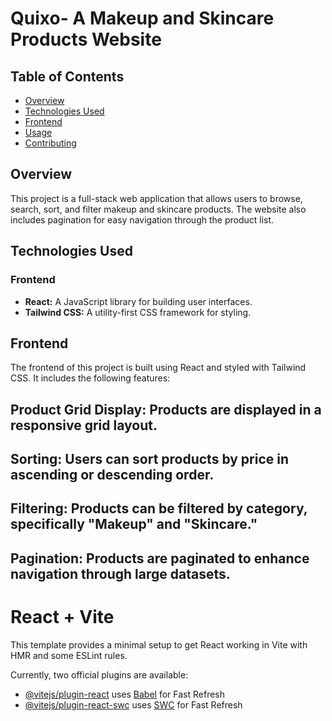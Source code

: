 # Quixo- A Makeup and Skincare Products Website

## Table of Contents
- [Overview](#overview)
- [Technologies Used](#technologies-used)
- [Frontend](#frontend)
- [Usage](#usage)
- [Contributing](#contributing)

## Overview
This project is a full-stack web application that allows users to browse, search, sort, and filter makeup and skincare products. The website also includes pagination for easy navigation through the product list.

## Technologies Used
### Frontend
- **React:** A JavaScript library for building user interfaces.
- **Tailwind CSS:** A utility-first CSS framework for styling.
 
## Frontend
The frontend of this project is built using React and styled with Tailwind CSS. It includes the following features:

## Product Grid Display: Products are displayed in a responsive grid layout.
## Sorting: Users can sort products by price in ascending or descending order.
## Filtering: Products can be filtered by category, specifically "Makeup" and "Skincare."
## Pagination: Products are paginated to enhance navigation through large datasets.









# React + Vite

This template provides a minimal setup to get React working in Vite with HMR and some ESLint rules.

Currently, two official plugins are available:

- [@vitejs/plugin-react](https://github.com/vitejs/vite-plugin-react/blob/main/packages/plugin-react/README.md) uses [Babel](https://babeljs.io/) for Fast Refresh
- [@vitejs/plugin-react-swc](https://github.com/vitejs/vite-plugin-react-swc) uses [SWC](https://swc.rs/) for Fast Refresh
